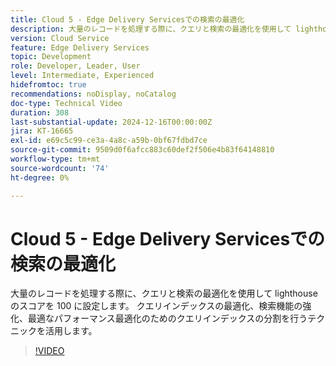 ```yaml
---
title: Cloud 5 - Edge Delivery Servicesでの検索の最適化
description: 大量のレコードを処理する際に、クエリと検索の最適化を使用して lighthouse のスコアを 100 に設定します。
version: Cloud Service
feature: Edge Delivery Services
topic: Development
role: Developer, Leader, User
level: Intermediate, Experienced
hidefromtoc: true
recommendations: noDisplay, noCatalog
doc-type: Technical Video
duration: 308
last-substantial-update: 2024-12-16T00:00:00Z
jira: KT-16665
exl-id: e69c5c99-ce3a-4a8c-a59b-0bf67fdbd7ce
source-git-commit: 9509d0f6afcc883c60def2f506e4b83f64148810
workflow-type: tm+mt
source-wordcount: '74'
ht-degree: 0%

---
```


# Cloud 5 - Edge Delivery Servicesでの検索の最適化

大量のレコードを処理する際に、クエリと検索の最適化を使用して lighthouse のスコアを 100 に設定します。 クエリインデックスの最適化、検索機能の強化、最適なパフォーマンス最適化のためのクエリインデックスの分割を行うテクニックを活用します。

>[!VIDEO](https://video.tv.adobe.com/v/3440976/?learn=on&enablevpops)
